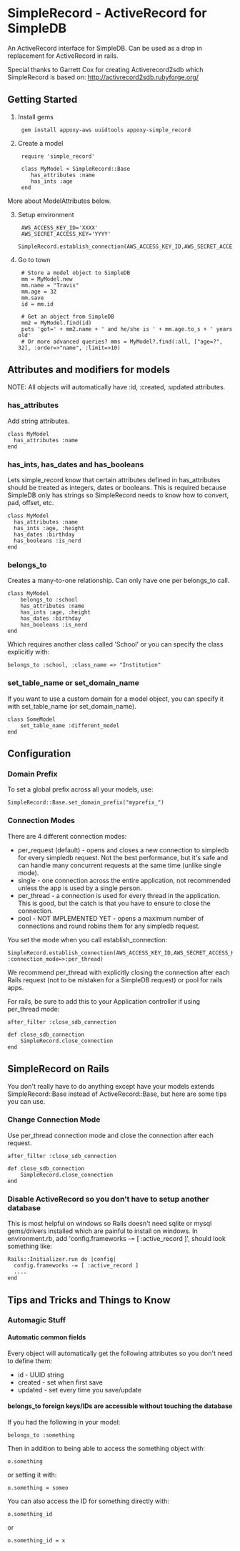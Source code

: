 # SimpleRecord - ActiveRecord for SimpleDB

An ActiveRecord interface for SimpleDB.  Can be used as a drop in replacement for ActiveRecord in rails.

Special thanks to Garrett Cox for creating Activerecord2sdb which SimpleRecord is based on: 
http://activrecord2sdb.rubyforge.org/

## Getting Started

1. Install gems

        gem install appoxy-aws uuidtools appoxy-simple_record

2. Create a model

        require 'simple_record'
    
        class MyModel < SimpleRecord::Base
           has_attributes :name
           has_ints :age
        end

More about ModelAttributes below.

3. Setup environment

        AWS_ACCESS_KEY_ID='XXXX'
        AWS_SECRET_ACCESS_KEY='YYYY'
        SimpleRecord.establish_connection(AWS_ACCESS_KEY_ID,AWS_SECRET_ACCESS_KEY)

4. Go to town

        # Store a model object to SimpleDB
        mm = MyModel.new
        mm.name = "Travis"
        mm.age = 32
        mm.save
        id = mm.id

        # Get an object from SimpleDB
        mm2 = MyModel.find(id)
        puts 'got=' + mm2.name + ' and he/she is ' + mm.age.to_s + ' years old'
        # Or more advanced queries? mms = MyModel?.find(:all, ["age=?", 32], :order=>"name", :limit=>10)


## Attributes and modifiers for models

NOTE: All objects will automatically have :id, :created, :updated attributes.

### has_attributes

Add string attributes.

    class MyModel
      has_attributes :name
    end

### has_ints, has_dates and has_booleans

Lets simple_record know that certain attributes defined in has_attributes should be treated as integers, dates or booleans. This is required because SimpleDB only has strings so SimpleRecord needs to know how to convert, pad, offset, etc.

    class MyModel
      has_attributes :name
      has_ints :age, :height
      has_dates :birthday
      has_booleans :is_nerd
    end

### belongs_to

Creates a many-to-one relationship. Can only have one per belongs_to call.

    class MyModel
        belongs_to :school
        has_attributes :name
        has_ints :age, :height
        has_dates :birthday
        has_booleans :is_nerd
    end

Which requires another class called 'School' or you can specify the class explicitly with:

    belongs_to :school, :class_name => "Institution"

### set_table_name or set_domain_name

If you want to use a custom domain for a model object, you can specify it with set_table_name (or set_domain_name).

    class SomeModel
        set_table_name :different_model
    end


## Configuration

### Domain Prefix

To set a global prefix across all your models, use:

    SimpleRecord::Base.set_domain_prefix("myprefix_")

### Connection Modes

There are 4 different connection modes:

* per_request (default) - opens and closes a new connection to simpledb for every simpledb request. Not the best performance, but it's safe and can handle many concurrent requests at the same time (unlike single mode).
* single - one connection across the entire application, not recommended unless the app is used by a single person.
* per_thread - a connection is used for every thread in the application. This is good, but the catch is that you have to ensure to close the connection.
* pool - NOT IMPLEMENTED YET - opens a maximum number of connections and round robins them for any simpledb request.

You set the mode when you call establish_connection:

    SimpleRecord.establish_connection(AWS_ACCESS_KEY_ID,AWS_SECRET_ACCESS_KEY, :connection_mode=>:per_thread)

We recommend per_thread with explicitly closing the connection after each Rails request (not to be mistaken for a SimpleDB request) or pool for rails apps.

For rails, be sure to add this to your Application controller if using per_thread mode:

    after_filter :close_sdb_connection

    def close_sdb_connection
        SimpleRecord.close_connection
    end

## SimpleRecord on Rails

You don't really have to do anything except have your models extends SimpleRecord::Base instead of ActiveRecord::Base, but here are some tips you can use.

### Change Connection Mode

Use per_thread connection mode and close the connection after each request.

    after_filter :close_sdb_connection

    def close_sdb_connection
        SimpleRecord.close_connection
    end

### Disable ActiveRecord so you don't have to setup another database

This is most helpful on windows so Rails doesn't need sqlite or mysql gems/drivers installed which are painful to install on windows. In environment.rb, add 'config.frameworks -= [ :active_record ]', should look something like:

    Rails::Initializer.run do |config|
      config.frameworks -= [ :active_record ]
      ....
    end


## Tips and Tricks and Things to Know

### Automagic Stuff


#### Automatic common fields

Every object will automatically get the following attributes so you don't need to define them:

  * id - UUID string
  * created - set when first save
  * updated - set every time you save/update


#### belongs_to foreign keys/IDs are accessible without touching the database

If you had the following in your model:

    belongs_to :something

Then in addition to being able to access the something object with:

    o.something

or setting it with:

    o.something = someo

You can also access the ID for something directly with:

    o.something_id

or

    o.something_id = x

